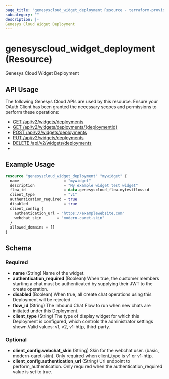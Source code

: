 ```yaml
---
page_title: "genesyscloud_widget_deployment Resource - terraform-provider-genesyscloud"
subcategory: ""
description: |-
Genesys Cloud Widget Deployment
---
```

# genesyscloud_widget_deployment (Resource)

Genesys Cloud Widget Deployment

## API Usage
The following Genesys Cloud APIs are used by this resource. Ensure your OAuth Client has been granted the necessary scopes and permissions to perform these operations:

* [GET /api/v2/widgets/deployments](https://developer.genesys.cloud/api/rest/v2/widgets/#get-api-v2-widgets-deployments)
* [GET /api/v2/widgets/deployments/{deploymentId}](https://developer.genesys.cloud/api/rest/v2/widgets/#get-api-v2-widgets-deployments--deploymentId-)
* [POST /api/v2/widgets/deployments](https://developer.genesys.cloud/api/rest/v2/widgets/#post-api-v2-widgets-deployments)
* [PUT /api/v2/widgets/deployments](https://developer.genesys.cloud/api/rest/v2/widgets/#put-api-v2-widgets-deployments--deploymentId-)
* [DELETE /api/v2/widgets/deployments](https://developer.genesys.cloud/api/rest/v2/widgets/#delete-api-v2-widgets-deployments--deploymentId-)
* 
## Example Usage

```terraform
resource "genesyscloud_widget_deployment" "mywidget" {
  name                    = "mywidget"
  description             = "My example widget test widget"
  flow_id                 = data.genesyscloud_flow.mytestflow.id
  client_type             = "v1"
  authentication_required = true
  disabled                = true
  client_config {
    authentication_url = "https://examplewebsite.com"
    webchat_skin       = "modern-caret-skin"
  }
  allowed_domains = []
}
```

<!-- schema generated by tfplugindocs -->
## Schema

### Required

- **name** (String) Name of the widget.
- **authentication_required** (Boolean) When true, the customer members starting a chat must be authenticated by supplying their JWT to the create operation.
- **disabled** (Boolean) When true, all create chat operations using this Deployment will be rejected.
- **flow_id** (String) The Inbound Chat Flow to run when new chats are initiated under this Deployment.
- **client_type** (String) The type of display widget for which this Deployment is configured, which controls the administrator settings shown.Valid values: v1, v2, v1-http, third-party.


### Optional

- **client_config.webchat_skin** (String) Skin for the webchat user. (basic, modern-caret-skin). Only required when client_type is v1 or v1-http.
- **client_config.authentication_url** (String) Url endpoint to perform_authentication. Only required when the authentication_required value is set to true.


